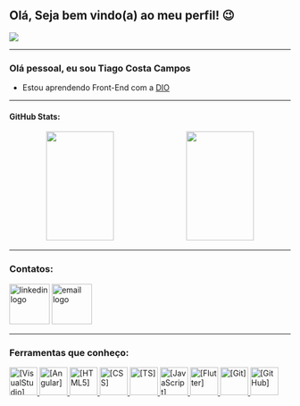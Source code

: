 ## Olá, Seja bem vindo(a) ao meu perfil! 😉

<img src="https://user-images.githubusercontent.com/74038190/225813708-98b745f2-7d22-48cf-9150-083f1b00d6c9.gif">

-------------------------------

### Olá pessoal, eu sou Tiago Costa Campos

- Estou aprendendo Front-End com a [DIO](https://www.dio.me/) 

-------------

#### GitHub Stats:
<div align="center">  
  
  <img width="49%" height="195px" src="https://github-readme-stats.vercel.app/api?username=tiagocostacampos&show_icons=true&count_private=true&title_color=80F7D4&icon_color=9d00ff&text_color=c9d1d9&bg_color=0d1117&border_color=fff0" /> 
  
  <img width="49%" height="195px" src="https://github-readme-stats.vercel.app/api/top-langs/?username=tiagocostacampos&layout=compact&title_color=80F7D4&text_color=fff&bg_color=0d1117&border_color=fff0" />
  
</div>

------------------------

### Contatos:

<a href="https://www.linkedin.com/in/tiago-campos-6b533a79/" ><img src="https://img.icons8.com/?size=100&id=108812&format=png&color=000000" height="72" alt="linkedin logo" style="display: inline-block;" /></a>
<a href="mailto:tiagocostac@gmail.com" ><img src="https://img.icons8.com/?size=100&id=109463&format=png&color=000000" height="72" alt="email logo" style="display: inline-block;" /></a>

------------------

### Ferramentas que conheço:

<div align="left">
  <a href="[Link]">
    <img alt="[VisualStudio]" height="50" width="50" src="https://raw.githubusercontent.com/marwin1991/profile-technology-icons/refs/heads/main/icons/visual_studio_code.png"> 
  </a>
  <a href="[Link]">
    <img alt="[Angular]" height="50" width="50" src="https://raw.githubusercontent.com/marwin1991/profile-technology-icons/refs/heads/main/icons/angular.png"> 
  </a>
  <a href="[Link]">
    <img alt="[HTML5]" height="50" width="50" src="https://raw.githubusercontent.com/marwin1991/profile-technology-icons/refs/heads/main/icons/html.png"> 
  </a>
  <a href="[Link]">
    <img alt="[CSS]" height="50" width="50" src="https://raw.githubusercontent.com/marwin1991/profile-technology-icons/refs/heads/main/icons/css.png"> 
  </a>
  <a href="[Link]">
    <img alt="[TS]" height="50" width="50" src="https://raw.githubusercontent.com/marwin1991/profile-technology-icons/refs/heads/main/icons/typescript.png"> 
  </a>
  <a href="[Link]">
    <img alt="[JavaScript]" height="50" width="50" src="https://raw.githubusercontent.com/marwin1991/profile-technology-icons/refs/heads/main/icons/javascript.png"> 
  </a>
  <a href="[Link]">
    <img alt="[Flutter]" height="50" width="50" src="https://raw.githubusercontent.com/marwin1991/profile-technology-icons/refs/heads/main/icons/flutter.png"> 
  </a>
  <a href="[Link]">
    <img alt="[Git]" height="50" width="50" src="https://raw.githubusercontent.com/marwin1991/profile-technology-icons/refs/heads/main/icons/git.png"> 
  </a>
  <a href="[Link]">
    <img alt="[GitHub]" height="50" width="50" src="https://raw.githubusercontent.com/marwin1991/profile-technology-icons/refs/heads/main/icons/github.png"> 
  </a>
</div>





<!--
**tiagocostacampos/tiagocostacampos** is a ✨ _special_ ✨ repository because its `README.md` (this file) appears on your GitHub profile.

Here are some ideas to get you started:

- 🔭 I’m currently working on ...
- 🌱 I’m currently learning ...
- 👯 I’m looking to collaborate on ...
- 🤔 I’m looking for help with ...
- 💬 Ask me about ...
- 📫 How to reach me: ...
- 😄 Pronouns: ...
- ⚡ Fun fact: ...
-->
